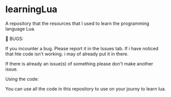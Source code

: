 # learningLua
A repository that the resources that I used to learn the programming language Lua.


🐞 BUGS:

 If you incounter a bug. Please report it in the Issues tab. If i have noticed that hte code isn't working. i may of already put it in there.

 If there is already an issue(s) of something please don't make another issue.

 Using the code:

 You can use all the code in this repository to use on your journy to learn lua.